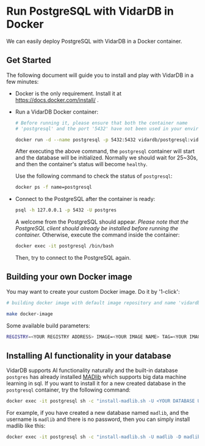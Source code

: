 # Run PostgreSQL with VidarDB in Docker

We can easily deploy PostgreSQL with VidarDB in a Docker container.

## Get Started

The following document will guide you to install and play with VidarDB in a few minutes:

- Docker is the only requirement. Install it at https://docs.docker.com/install/ .

- Run a VidarDB Docker container:

    ```sh
    # Before running it, please ensure that both the container name 
    # 'postgresql' and the port '5432' have not been used in your environment.

    docker run -d --name postgresql -p 5432:5432 vidardb/postgresql:vidardb-latest
    ```

    After executing the above command, the `postgresql` container will start and the database will be initialized.
    Normally we should wait for 25~30s, and then the container's status will become `healthy`.

    Use the following command to check the status of `postgresql`:

    ```sh
    docker ps -f name=postgresql
    ```

- Connect to the PostgreSQL after the container is ready:

    ```sh
    psql -h 127.0.0.1 -p 5432 -U postgres
    ```

    A welcome from the PostgreSQL should appear.
    *Please note that the PostgreSQL client should already be installed before running the container.*
    Otherwise, execute the command inside the container:
    
    ```sh
    docker exec -it postgresql /bin/bash
    ```
    
    Then, try to connect to the PostgreSQL again.

## Building your own Docker image

You may want to create your custom Docker image. Do it by '1-click':

```sh
# building docker image with default image repository and name 'vidardb/postgresql:vidardb-latest'

make docker-image
```

Some available build parameters:

```sh
REGISTRY=<YOUR REGISTRY ADDRESS> IMAGE=<YOUR IMAGE NAME> TAG=<YOUR IMAGE TAG> make docker-image 
```

## Installing AI functionality in your database

VidarDB supports AI functionality naturally and the built-in database `postgres` has already installed [MADlib](https://madlib.apache.org/) which supports big data machine learning in sql. If you want to install it for a new created database in the `postgresql` container, try the following command:

```sh
docker exec -it postgresql sh -c "install-madlib.sh -U <YOUR DATABASE USERNAME> -P <YOUR DATABASE PASSWORD> -D <YOUR DATABASE NAME>"
```

For example, if you have created a new database named `madlib`, and the username is `madlib` and there is no password,
then you can simply install madlib like this:

```sh
docker exec -it postgresql sh -c "install-madlib.sh -U madlib -D madlib"
```
